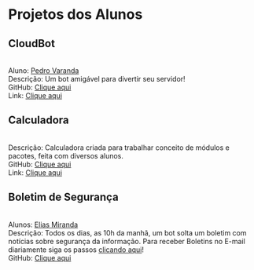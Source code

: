 # Projetos dos Alunos

## CloudBot

<br>Aluno: [Pedro Varanda](https://github.com/pedrocvaranda)
<br>Descrição: Um bot amigável para divertir seu servidor!
<br>GitHub: [Clique aqui](https://github.com/pedrocvaranda/CloudBot)
<br>Link: [Clique aqui](https://discord.com/api/oauth2/authorize?client_id=775822211972857887&permissions=8&scope=bot)

## Calculadora

<br>Descrição: Calculadora criada para trabalhar conceito de módulos e pacotes, feita com diversos alunos.
<br>GitHub: [Clique aqui](https://github.com/codaqui/calculadora_codaqui)
<br>Link: [Clique aqui](https://pypi.org/project/calculadora-codaqui/)

## Boletim de Segurança

<br>Alunos: [Elias Miranda](https://github.com/ArtumosGOC)
<br>Descrição: Todos os dias, as 10h da manhã, um bot solta um boletim com notícias sobre segurança da informação. Para receber Boletins no E-mail diariamente siga os passos [clicando aqui](https://github.com/codaqui/boletim-diario-seguranca/blob/main/README.md)!
<br>GitHub: [Clique aqui](https://github.com/codaqui/boletim-diario-seguranca/issues)
